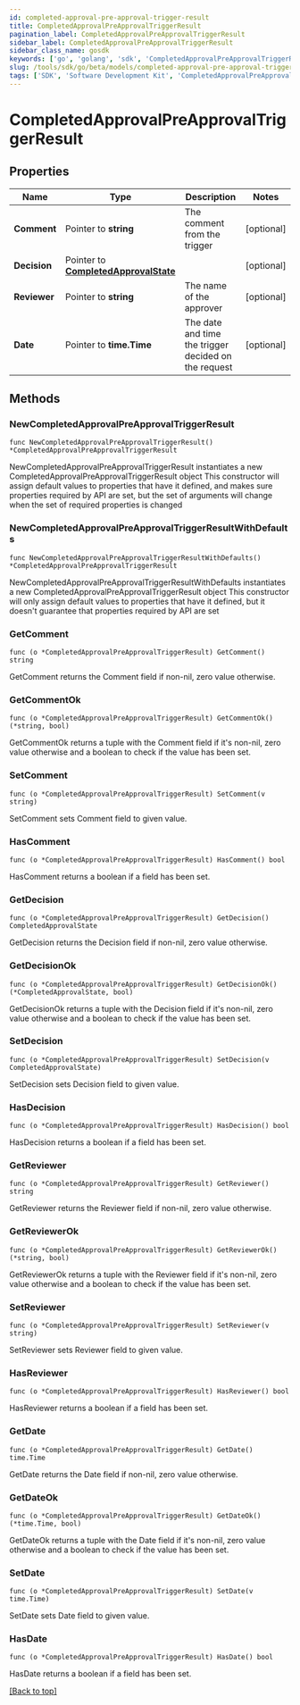 ```yaml
---
id: completed-approval-pre-approval-trigger-result
title: CompletedApprovalPreApprovalTriggerResult
pagination_label: CompletedApprovalPreApprovalTriggerResult
sidebar_label: CompletedApprovalPreApprovalTriggerResult
sidebar_class_name: gosdk
keywords: ['go', 'golang', 'sdk', 'CompletedApprovalPreApprovalTriggerResult'] 
slug: /tools/sdk/go/beta/models/completed-approval-pre-approval-trigger-result
tags: ['SDK', 'Software Development Kit', 'CompletedApprovalPreApprovalTriggerResult']
---
```


# CompletedApprovalPreApprovalTriggerResult

## Properties

Name | Type | Description | Notes
------------ | ------------- | ------------- | -------------
**Comment** | Pointer to **string** | The comment from the trigger | [optional] 
**Decision** | Pointer to [**CompletedApprovalState**](CompletedApprovalState) |  | [optional] 
**Reviewer** | Pointer to **string** | The name of the approver | [optional] 
**Date** | Pointer to **time.Time** | The date and time the trigger decided on the request | [optional] 

## Methods

### NewCompletedApprovalPreApprovalTriggerResult

`func NewCompletedApprovalPreApprovalTriggerResult() *CompletedApprovalPreApprovalTriggerResult`

NewCompletedApprovalPreApprovalTriggerResult instantiates a new CompletedApprovalPreApprovalTriggerResult object
This constructor will assign default values to properties that have it defined,
and makes sure properties required by API are set, but the set of arguments
will change when the set of required properties is changed

### NewCompletedApprovalPreApprovalTriggerResultWithDefaults

`func NewCompletedApprovalPreApprovalTriggerResultWithDefaults() *CompletedApprovalPreApprovalTriggerResult`

NewCompletedApprovalPreApprovalTriggerResultWithDefaults instantiates a new CompletedApprovalPreApprovalTriggerResult object
This constructor will only assign default values to properties that have it defined,
but it doesn't guarantee that properties required by API are set

### GetComment

`func (o *CompletedApprovalPreApprovalTriggerResult) GetComment() string`

GetComment returns the Comment field if non-nil, zero value otherwise.

### GetCommentOk

`func (o *CompletedApprovalPreApprovalTriggerResult) GetCommentOk() (*string, bool)`

GetCommentOk returns a tuple with the Comment field if it's non-nil, zero value otherwise
and a boolean to check if the value has been set.

### SetComment

`func (o *CompletedApprovalPreApprovalTriggerResult) SetComment(v string)`

SetComment sets Comment field to given value.

### HasComment

`func (o *CompletedApprovalPreApprovalTriggerResult) HasComment() bool`

HasComment returns a boolean if a field has been set.

### GetDecision

`func (o *CompletedApprovalPreApprovalTriggerResult) GetDecision() CompletedApprovalState`

GetDecision returns the Decision field if non-nil, zero value otherwise.

### GetDecisionOk

`func (o *CompletedApprovalPreApprovalTriggerResult) GetDecisionOk() (*CompletedApprovalState, bool)`

GetDecisionOk returns a tuple with the Decision field if it's non-nil, zero value otherwise
and a boolean to check if the value has been set.

### SetDecision

`func (o *CompletedApprovalPreApprovalTriggerResult) SetDecision(v CompletedApprovalState)`

SetDecision sets Decision field to given value.

### HasDecision

`func (o *CompletedApprovalPreApprovalTriggerResult) HasDecision() bool`

HasDecision returns a boolean if a field has been set.

### GetReviewer

`func (o *CompletedApprovalPreApprovalTriggerResult) GetReviewer() string`

GetReviewer returns the Reviewer field if non-nil, zero value otherwise.

### GetReviewerOk

`func (o *CompletedApprovalPreApprovalTriggerResult) GetReviewerOk() (*string, bool)`

GetReviewerOk returns a tuple with the Reviewer field if it's non-nil, zero value otherwise
and a boolean to check if the value has been set.

### SetReviewer

`func (o *CompletedApprovalPreApprovalTriggerResult) SetReviewer(v string)`

SetReviewer sets Reviewer field to given value.

### HasReviewer

`func (o *CompletedApprovalPreApprovalTriggerResult) HasReviewer() bool`

HasReviewer returns a boolean if a field has been set.

### GetDate

`func (o *CompletedApprovalPreApprovalTriggerResult) GetDate() time.Time`

GetDate returns the Date field if non-nil, zero value otherwise.

### GetDateOk

`func (o *CompletedApprovalPreApprovalTriggerResult) GetDateOk() (*time.Time, bool)`

GetDateOk returns a tuple with the Date field if it's non-nil, zero value otherwise
and a boolean to check if the value has been set.

### SetDate

`func (o *CompletedApprovalPreApprovalTriggerResult) SetDate(v time.Time)`

SetDate sets Date field to given value.

### HasDate

`func (o *CompletedApprovalPreApprovalTriggerResult) HasDate() bool`

HasDate returns a boolean if a field has been set.


[[Back to top]](#) 



